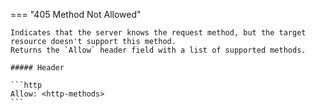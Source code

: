 === "405 Method Not Allowed"

    Indicates that the server knows the request method, but the target resource doesn't support this method.
    Returns the `Allow` header field with a list of supported methods.

    ##### Header

    ```http
    Allow: <http-methods>
    ```
